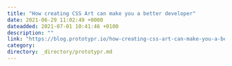 ```yaml
---
title: "How creating CSS Art can make you a better developer"
date: 2021-06-29 11:02:49 +0000
dateadded: 2021-07-01 10:41:46 +0100
description: ""
link: "https://blog.prototypr.io/how-creating-css-art-can-make-you-a-better-developer-8a382694d5f5?source=rss----eb297ea1161a---4"
category:
directory: _directory/prototypr.md
---
```

